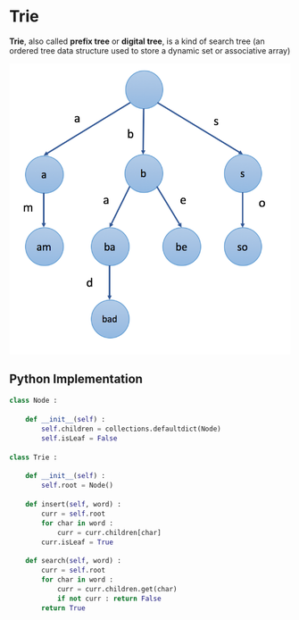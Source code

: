 # Trie

**Trie**, also called **prefix tree** or **digital tree**, is a kind of search tree (an ordered tree data structure used to store a dynamic set or associative array)

![Trie](./pic/trie.png)

## Python Implementation

```python
class Node :

    def __init__(self) :
        self.children = collections.defaultdict(Node)
        self.isLeaf = False

class Trie :

    def __init__(self) :
        self.root = Node()

    def insert(self, word) :
        curr = self.root
        for char in word :
            curr = curr.children[char]
        curr.isLeaf = True

    def search(self, word) :
        curr = self.root
        for char in word :
            curr = curr.children.get(char)
            if not curr : return False
        return True
```